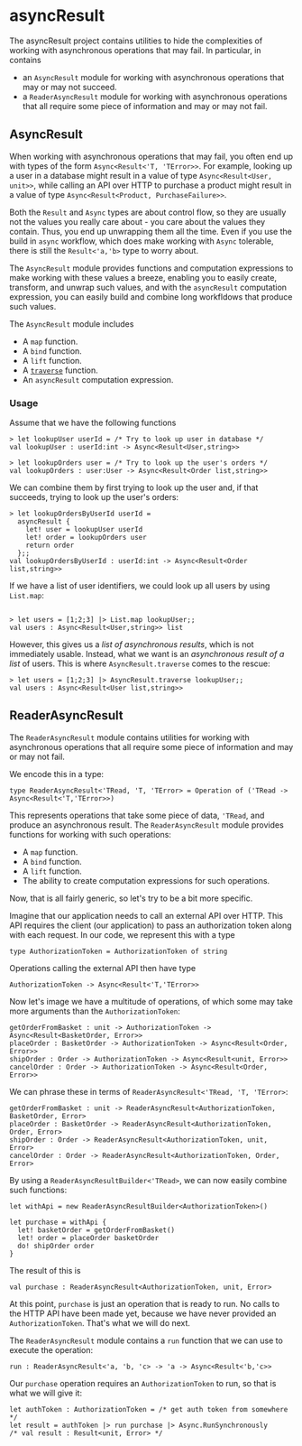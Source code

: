 # asyncResult

The asyncResult project contains utilities to hide the complexities of working with
asynchronous operations that may fail. In particular, in contains

* an `AsyncResult` module for working with asynchronous operations that may or may not succeed. 
* a `ReaderAsyncResult` module for working with asynchronous operations that all require 
  some piece of information and may or may not fail.

## AsyncResult

When working with asynchronous operations that may fail, you often end up with types of the form `Async<Result<'T, 'TError>>`. For example, looking up a user in a database might result in a value of type `Async<Result<User, unit>>`, while calling an API over HTTP to purchase a product might result in a value of type `Async<Result<Product, PurchaseFailure>>`.

Both the `Result` and `Async` types are about control flow, so they are usually not the values you really care about - you care about the values they contain. Thus, you end up unwrapping them all the time. Even if you use the build in `async` workflow, which does make working with `Async` tolerable, there is still the `Result<'a,'b>` type to worry about. 

The `AsyncResult` module provides functions and computation expressions to make working with these values a breeze, enabling you to easily create, transform, and unwrap such values, and with the `asyncResult` computation expression, you can easily build and combine long workfldows that produce such values.

The `AsyncResult` module includes

* A `map` function.
* A `bind` function.
* A `lift` function.
* A [`traverse`](https://fsharpforfunandprofit.com/posts/elevated-world-4/#traverse) function.
* An `asyncResult` computation expression.

### Usage

Assume that we have the following functions

```
> let lookupUser userId = /* Try to look up user in database */
val lookupUser : userId:int -> Async<Result<User,string>>

> let lookupOrders user = /* Try to look up the user's orders */
val lookupOrders : user:User -> Async<Result<Order list,string>>

```

We can combine them by first trying to look up the user and, if that succeeds, 
trying to look up the user's orders:

```
> let lookupOrdersByUserId userId =
  asyncResult {
    let! user = lookupUser userId
    let! order = lookupOrders user
    return order
  };;
val lookupOrdersByUserId : userId:int -> Async<Result<Order list,string>>
```

If we have a list of user identifiers, we could look up all users by using 
`List.map`:

```

> let users = [1;2;3] |> List.map lookupUser;;
val users : Async<Result<User,string>> list

```
However, this gives us a *list of asynchronous results*, which is not immediately usable. 
Instead, what we want is an *asynchronous result of a list* of users. This is 
where `AsyncResult.traverse` comes to the rescue:

```
> let users = [1;2;3] |> AsyncResult.traverse lookupUser;;
val users : Async<Result<User list,string>>

```

## ReaderAsyncResult

The `ReaderAsyncResult` module contains utilities for working with asynchronous 
operations that all require some piece of information and may or may not fail.

We encode this in a type:

```
type ReaderAsyncResult<'TRead, 'T, 'TError> = Operation of ('TRead -> Async<Result<'T,'TError>>)
```

This represents operations that take some piece of data, `'TRead`, and produce an asynchronous result.
The `ReaderAsyncResult` module provides functions for working with such operations:

* A `map` function.
* A `bind` function.
* A `lift` function.
* The ability to create computation expressions for such operations.

Now, that is all fairly generic, so let's try to be a bit more specific.

Imagine that our application needs to call an external API over HTTP. This API 
requires the client (our application) to pass an authorization token along with 
each request. In our code, we represent this with a type

```
type AuthorizationToken = AuthorizationToken of string
```

Operations calling the external API then have type

```
AuthorizationToken -> Async<Result<'T,'TError>>
```

Now let's image we have a multitude of operations,
of which some may take more arguments than the `AuthorizationToken`:

```
getOrderFromBasket : unit -> AuthorizationToken -> Async<Result<BasketOrder, Error>>
placeOrder : BasketOrder -> AuthorizationToken -> Async<Result<Order, Error>>
shipOrder : Order -> AuthorizationToken -> Async<Result<unit, Error>>
cancelOrder : Order -> AuthorizationToken -> Async<Result<Order, Error>>
```

We can phrase these in terms of `ReaderAsyncResult<'TRead, 'T, 'TError>`:

```
getOrderFromBasket : unit -> ReaderAsyncResult<AuthorizationToken, BasketOrder, Error>
placeOrder : BasketOrder -> ReaderAsyncResult<AuthorizationToken, Order, Error>
shipOrder : Order -> ReaderAsyncResult<AuthorizationToken, unit, Error>
cancelOrder : Order -> ReaderAsyncResult<AuthorizationToken, Order, Error>
```

By using a `ReaderAsyncResultBuilder<'TRead>`, we can now easily combine such functions:

```
let withApi = new ReaderAsyncResultBuilder<AuthorizationToken>()

let purchase = withApi {
  let! basketOrder = getOrderFromBasket()
  let! order = placeOrder basketOrder
  do! shipOrder order
}
```

The result of this is

```
val purchase : ReaderAsyncResult<AuthorizationToken, unit, Error>
```

At this point, `purchase` is just an operation that is ready to run. No calls to the HTTP API have been made yet, because we have never provided an `AuthorizationToken`. That's what we will do next. 

The `ReaderAsyncResult` module contains a `run` function that we can use to execute the operation:

```
run : ReaderAsyncResult<'a, 'b, 'c> -> 'a -> Async<Result<'b,'c>>
```

Our `purchase` operation requires an `AuthorizationToken` to run, so that is what we will give it:

```
let authToken : AuthorizationToken = /* get auth token from somewhere */
let result = authToken |> run purchase |> Async.RunSynchronously
/* val result : Result<unit, Error> */
```

